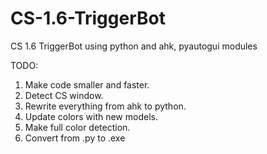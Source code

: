 # CS-1.6-TriggerBot
CS 1.6 TriggerBot using python and ahk, pyautogui modules


TODO:

1. Make code smaller and faster.
2. Detect CS window.
3. Rewrite everything from ahk to python.
4. Update colors with new models.
5. Make full color detection.
6. Convert from .py to .exe
